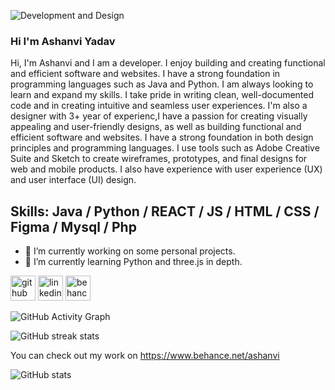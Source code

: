 ![Development and Design](https://mir-s3-cdn-cf.behance.net/ae3ffdff1ff32143c077cca640b27215/2c2a78d4-3e59-4f7a-aa94-733c7d202b13_rwc_-4x1220x5093x891x5093.jpeg?h=a9f8c3b12e9e24734e9f5358bae9300b)

### Hi I'm Ashanvi Yadav

Hi, I'm Ashanvi and I am a developer. I enjoy building and creating functional and efficient software and websites. I have a strong foundation in programming languages such as Java and Python. I am always looking to learn and expand my skills. I take pride in writing clean, well-documented code and in creating intuitive and seamless user experiences. I'm also a designer with 3+ year of experienc,I have a passion for creating visually appealing and user-friendly designs, as well as building functional and efficient software and websites. I have a strong foundation in both design principles and programming languages. I use tools such as Adobe Creative Suite and Sketch to create wireframes, prototypes, and final designs for web and mobile products. I also have experience with user experience (UX) and user interface (UI) design.

## Skills: Java / Python / REACT / JS / HTML / CSS / Figma / Mysql / Php

- 🔭 I’m currently working on some personal projects. 
- 🌱 I’m currently learning Python and three.js in depth. 


[<img src='https://cdn.jsdelivr.net/npm/simple-icons@3.0.1/icons/github.svg' alt='github' height='40'>](https://github.com/ashanviii)  [<img src='https://cdn.jsdelivr.net/npm/simple-icons@3.0.1/icons/linkedin.svg' alt='linkedin' height='40'>](https://www.linkedin.com/in/https://www.linkedin.com/in/ashanvi-yadav-a37b33221//)  [<img src='https://cdn.jsdelivr.net/npm/simple-icons@3.0.1/icons/behance.svg' alt='behance' height='40'>](https://www.behance.net/ashanvi)  

![GitHub Activity Graph](https://activity-graph.herokuapp.com/graph?username=ashanviii)  

![GitHub streak stats](https://streak-stats.demolab.com/?user=ashanviii)  








 You can check out my work on https://www.behance.net/ashanvi

![GitHub stats](https://github-readme-stats.vercel.app/api?username=Ashanvi&show_icons=true&theme=tokyonight)
